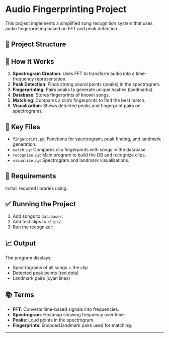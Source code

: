 # Audio Fingerprinting Project

This project implements a simplified song recognition system that uses audio fingerprinting based on FFT and peak detection.

## 📁 Project Structure


## 🧠 How It Works

1. **Spectrogram Creation**: Uses FFT to transform audio into a time-frequency representation.
2. **Peak Detection**: Finds strong sound points (peaks) in the spectrogram.
3. **Fingerprinting**: Pairs peaks to generate unique hashes (landmarks).
4. **Database**: Stores fingerprints of known songs.
5. **Matching**: Compares a clip’s fingerprints to find the best match.
6. **Visualization**: Shows detected peaks and fingerprint pairs on spectrograms.

## 📌 Key Files

- `fingerprint.py`: Functions for spectrogram, peak finding, and landmark generation.
- `match.py`: Compares clip fingerprints with songs in the database.
- `recognize.py`: Main program to build the DB and recognize clips.
- `visualize.py`: Spectrogram and landmark visualizations.

## 🧪 Requirements

Install required libraries using:


## ✅ Running the Project

1. Add songs to `database/`.
2. Add test clips to `clips/`.
3. Run the recognizer:

## 📈 Output

The program displays:
- Spectrograms of all songs + the clip
- Detected peak points (red dots)
- Landmark pairs (cyan lines)

## 📚 Terms

- **FFT**: Converts time-based signals into frequencies.
- **Spectrogram**: Heatmap showing frequency over time.
- **Peaks**: Loud points in the spectrogram.
- **Fingerprints**: Encoded landmark pairs used for matching.

---
